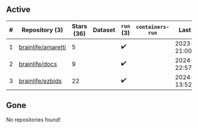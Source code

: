 ## Active
| # | Repository (3) | Stars (36) | Dataset | `run` (3) | `containers-run` | Last Modified |
| --- | --- | --- | --- | --- | --- | --- |
| 1 | [brainlife/amaretti](https://github.com/brainlife/amaretti) | 5 |  | :heavy_check_mark: |  | 2023-11-13 21:00:14+00:00 |
| 2 | [brainlife/docs](https://github.com/brainlife/docs) | 9 |  | :heavy_check_mark: |  | 2024-04-29 22:57:36+00:00 |
| 3 | [brainlife/ezbids](https://github.com/brainlife/ezbids) | 22 |  | :heavy_check_mark: |  | 2024-06-04 13:52:01+00:00 |

## Gone
No repositories found!
